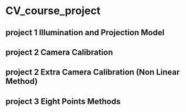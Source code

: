 # CV_course_project
## project 1 Illumination and Projection Model
## project 2 Camera Calibration
## project 2 Extra Camera Calibration (Non Linear Method)
## project 3 Eight Points Methods
